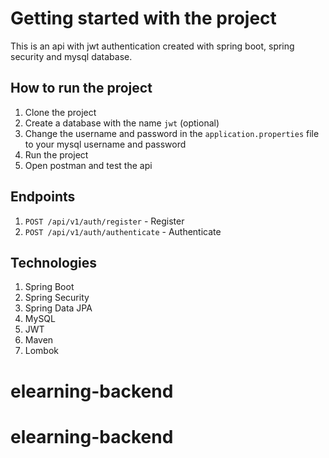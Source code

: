 # Getting started with the project
This is an api with jwt authentication created with spring boot, spring security and mysql database.

## How to run the project
1. Clone the project
2. Create a database with the name `jwt` (optional)
3. Change the username and password in the `application.properties` file to your mysql username and password
4. Run the project
5. Open postman and test the api

## Endpoints
1. `POST /api/v1/auth/register` - Register
2. `POST /api/v1/auth/authenticate` - Authenticate

## Technologies
1. Spring Boot
2. Spring Security
3. Spring Data JPA
4. MySQL
5. JWT
6. Maven
7. Lombok
# elearning-backend
# elearning-backend
